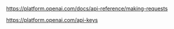 
https://platform.openai.com/docs/api-reference/making-requests

https://platform.openai.com/api-keys